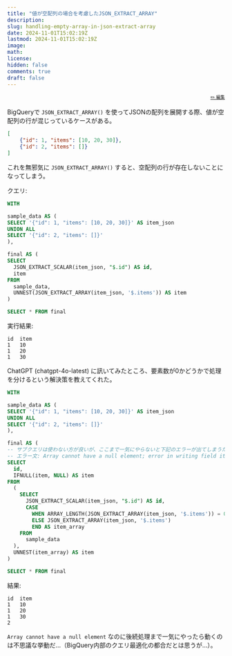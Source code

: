 ```yaml
---
title: "値が空配列の場合を考慮したJSON_EXTRACT_ARRAY"
description: 
slug: handling-empty-array-in-json-extract-array
date: 2024-11-01T15:02:19Z
lastmod: 2024-11-01T15:02:19Z
image: 
math: 
license: 
hidden: false
comments: true
draft: false
---
```


<font size="1" align="right">

[✏️ 編集](https://github.com/yamamoto-yuta/yamamoto-yuta.github.io/blob/main/content/post/handling-empty-array-in-json-extract-array/index.md)

</font>

BigQueryで `JSON_EXTRACT_ARRAY()` を使ってJSONの配列を展開する際、値が空配列の行が混じっているケースがある。

```json
[
    {"id": 1, "items": [10, 20, 30]},
    {"id": 2, "items": []}
]
```

これを無邪気に `JSON_EXTRACT_ARRAY()` すると、空配列の行が存在しないことになってしまう。

クエリ:

```sql
WITH

sample_data AS (
SELECT '{"id": 1, "items": [10, 20, 30]}' AS item_json
UNION ALL
SELECT '{"id": 2, "items": []}'
),

final AS (
SELECT
  JSON_EXTRACT_SCALAR(item_json, "$.id") AS id,
  item
FROM
  sample_data,
  UNNEST(JSON_EXTRACT_ARRAY(item_json, '$.items')) AS item
)

SELECT * FROM final
```

実行結果:

```
id	item
1	10
1	20
1	30
```

ChatGPT (chatgpt-4o-latest) に訊いてみたところ、要素数が0かどうかで処理を分けるという解決策を教えてくれた。

```sql
WITH

sample_data AS (
SELECT '{"id": 1, "items": [10, 20, 30]}' AS item_json
UNION ALL
SELECT '{"id": 2, "items": []}'
),

final AS (
-- サブクエリは使わない方が良いが、ここまで一気にやらないと下記のエラーが出てしまうため例外的に使っている
-- エラー文: Array cannot have a null element; error in writing field item_array
SELECT
  id,
  IFNULL(item, NULL) AS item
FROM
  (
    SELECT
      JSON_EXTRACT_SCALAR(item_json, "$.id") AS id,
      CASE
        WHEN ARRAY_LENGTH(JSON_EXTRACT_ARRAY(item_json, '$.items')) = 0 THEN ARRAY<STRING>[NULL]
        ELSE JSON_EXTRACT_ARRAY(item_json, '$.items')
        END AS item_array
    FROM
      sample_data
  ),
  UNNEST(item_array) AS item
)

SELECT * FROM final
```

結果:

```
id	item
1	10
1	20
1	30
2	
```

`Array cannot have a null element` なのに後続処理まで一気にやったら動くのは不思議な挙動だ…（BigQuery内部のクエリ最適化の都合だとは思うが…）。
